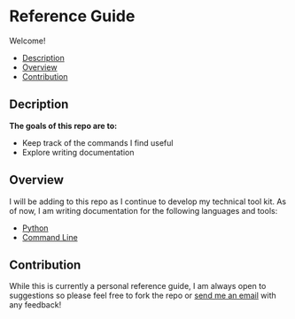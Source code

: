 # Reference Guide

Welcome!

- [Description](https://github.com/margotkurfess/reference#description)
- [Overview](https://github.com/margotkurfess/reference#overview)
- [Contribution](https://github.com/margotkurfess/reference#contribution)

## Decription

**The goals of this repo are to:**
- Keep track of the commands I find useful
- Explore writing documentation

## Overview

I will be adding to this repo as I continue to develop my technical tool kit. As of now, I am writing documentation for the following languages and tools:

- [Python](https://github.com/margotkurfess/reference/python.md)
- [Command Line](https://github.com/margotkurfess/reference/command_line.md)

## Contribution

While this is currently a personal reference guide, I am always open to suggestions so please feel free to fork the repo or [send me an email](mailto:margot.kurfess@gmail.com) with any feedback!